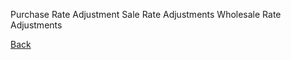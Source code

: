Purchase Rate Adjustment
Sale Rate Adjustments 
Wholesale Rate Adjustments 


[Back](https://github.com/hmislk/hmis/wiki/Pharmacy-Adjustments)